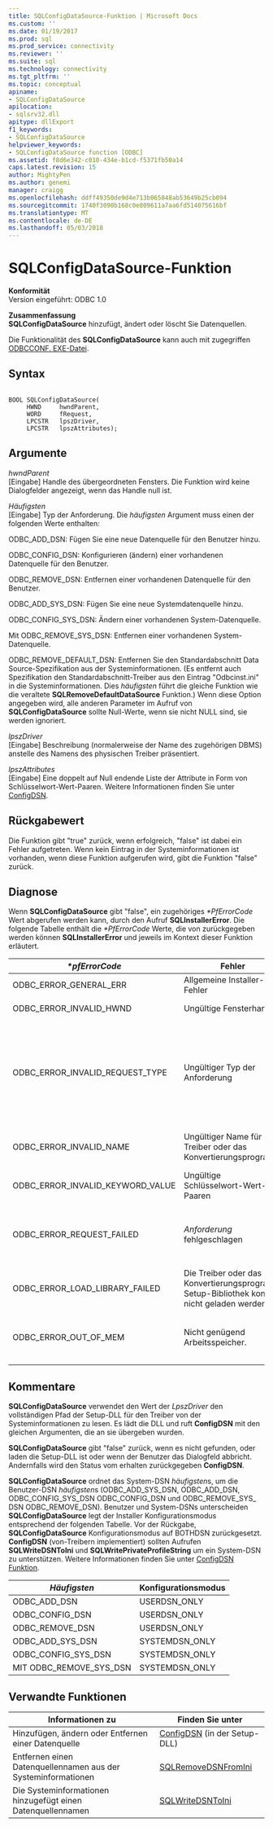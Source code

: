 ```yaml
---
title: SQLConfigDataSource-Funktion | Microsoft Docs
ms.custom: ''
ms.date: 01/19/2017
ms.prod: sql
ms.prod_service: connectivity
ms.reviewer: ''
ms.suite: sql
ms.technology: connectivity
ms.tgt_pltfrm: ''
ms.topic: conceptual
apiname:
- SQLConfigDataSource
apilocation:
- sqlsrv32.dll
apitype: dllExport
f1_keywords:
- SQLConfigDataSource
helpviewer_keywords:
- SQLConfigDataSource function [ODBC]
ms.assetid: f8d6e342-c010-434e-b1cd-f5371fb50a14
caps.latest.revision: 15
author: MightyPen
ms.author: genemi
manager: craigg
ms.openlocfilehash: ddff49350de9d4e713b065848ab53649b25cb094
ms.sourcegitcommit: 1740f3090b168c0e809611a7aa6fd514075616bf
ms.translationtype: MT
ms.contentlocale: de-DE
ms.lasthandoff: 05/03/2018
---
```

# <a name="sqlconfigdatasource-function"></a>SQLConfigDataSource-Funktion
**Konformität**  
 Version eingeführt: ODBC 1.0  
  
 **Zusammenfassung**  
 **SQLConfigDataSource** hinzufügt, ändert oder löscht Sie Datenquellen.  
  
 Die Funktionalität des **SQLConfigDataSource** kann auch mit zugegriffen [ODBCCONF. EXE-Datei](../../../odbc/odbcconf-exe.md).  
  
## <a name="syntax"></a>Syntax  
  
```  
  
BOOL SQLConfigDataSource(  
     HWND     hwndParent,  
     WORD     fRequest,  
     LPCSTR   lpszDriver,  
     LPCSTR   lpszAttributes);  
```  
  
## <a name="arguments"></a>Argumente  
 *hwndParent*  
 [Eingabe] Handle des übergeordneten Fensters. Die Funktion wird keine Dialogfelder angezeigt, wenn das Handle null ist.  
  
 *Häufigsten*  
 [Eingabe] Typ der Anforderung. Die *häufigsten* Argument muss einen der folgenden Werte enthalten:  
  
 ODBC_ADD_DSN: Fügen Sie eine neue Datenquelle für den Benutzer hinzu.  
  
 ODBC_CONFIG_DSN: Konfigurieren (ändern) einer vorhandenen Datenquelle für den Benutzer.  
  
 ODBC_REMOVE_DSN: Entfernen einer vorhandenen Datenquelle für den Benutzer.  
  
 ODBC_ADD_SYS_DSN: Fügen Sie eine neue Systemdatenquelle hinzu.  
  
 ODBC_CONFIG_SYS_DSN: Ändern einer vorhandenen System-Datenquelle.  
  
 Mit ODBC_REMOVE_SYS_DSN: Entfernen einer vorhandenen System-Datenquelle.  
  
 ODBC_REMOVE_DEFAULT_DSN: Entfernen Sie den Standardabschnitt Data Source-Spezifikation aus der Systeminformationen. (Es entfernt auch Spezifikation den Standardabschnitt-Treiber aus den Eintrag "Odbcinst.ini" in die Systeminformationen. Dies *häufigsten* führt die gleiche Funktion wie die veraltete **SQLRemoveDefaultDataSource** Funktion.) Wenn diese Option angegeben wird, alle anderen Parameter im Aufruf von **SQLConfigDataSource** sollte Null-Werte, wenn sie nicht NULL sind, sie werden ignoriert.  
  
 *lpszDriver*  
 [Eingabe] Beschreibung (normalerweise der Name des zugehörigen DBMS) anstelle des Namens des physischen Treiber präsentiert.  
  
 *lpszAttributes*  
 [Eingabe] Eine doppelt auf Null endende Liste der Attribute in Form von Schlüsselwort-Wert-Paaren. Weitere Informationen finden Sie unter [ConfigDSN](../../../odbc/reference/syntax/configdsn-function.md).  
  
## <a name="returns"></a>Rückgabewert  
 Die Funktion gibt "true" zurück, wenn erfolgreich, "false" ist dabei ein Fehler aufgetreten. Wenn kein Eintrag in der Systeminformationen ist vorhanden, wenn diese Funktion aufgerufen wird, gibt die Funktion "false" zurück.  
  
## <a name="diagnostics"></a>Diagnose  
 Wenn **SQLConfigDataSource** gibt "false", ein zugehöriges  *\*PfErrorCode* Wert abgerufen werden kann, durch den Aufruf **SQLInstallerError**. Die folgende Tabelle enthält die  *\*PfErrorCode* Werte, die von zurückgegeben werden können **SQLInstallerError** und jeweils im Kontext dieser Funktion erläutert.  
  
|*\*pfErrorCode*|Fehler|Description|  
|---------------------|-----------|-----------------|  
|ODBC_ERROR_GENERAL_ERR|Allgemeine Installer-Fehler|Fehler für die kein bestimmtes Installationsfehler aufgetreten.|  
|ODBC_ERROR_INVALID_HWND|Ungültige Fensterhandle|Die *HwndParent* Argument war ungültig oder NULL.|  
|ODBC_ERROR_INVALID_REQUEST_TYPE|Ungültiger Typ der Anforderung|Die *häufigsten* Argument war nicht eines der folgenden:<br /><br /> ODBC_ADD_DSN ODBC_CONFIG_DSN ODBC_REMOVE_DSN ODBC_ADD_SYS_DSN ODBC_CONFIG_SYS_DSN ODBC_REMOVE_SYS_DSN ODBC_REMOVE_DEFAULT_DSN|  
|ODBC_ERROR_INVALID_NAME|Ungültiger Name für Treiber oder das Konvertierungsprogramm|Die *LpszDriver* Argument war ungültig. Es konnte nicht in der Registrierung gefunden werden.|  
|ODBC_ERROR_INVALID_KEYWORD_VALUE|Ungültige Schlüsselwort-Wert-Paaren|Die *LpszAttributes* Argument enthalten einen Syntaxfehler.|  
|ODBC_ERROR_REQUEST_FAILED|*Anforderung* fehlgeschlagen|Der Installer konnte nicht ausgeführt werden, den angeforderte Vorgang der *häufigsten* Argument. Der Aufruf von **ConfigDSN** ist fehlgeschlagen.|  
|ODBC_ERROR_LOAD_LIBRARY_FAILED|Die Treiber oder das Konvertierungsprogramm Setup-Bibliothek konnte nicht geladen werden.|Die Setup-Treiberbibliothek konnte nicht geladen werden.|  
|ODBC_ERROR_OUT_OF_MEM|Nicht genügend Arbeitsspeicher.|Das Installationsprogramm konnte die Funktion aufgrund unzureichenden Arbeitsspeichers nicht ausgeführt werden.|  
  
## <a name="comments"></a>Kommentare  
 **SQLConfigDataSource** verwendet den Wert der *LpszDriver* den vollständigen Pfad der Setup-DLL für den Treiber von der Systeminformationen zu lesen. Es lädt die DLL und ruft **ConfigDSN** mit den gleichen Argumenten, die an sie übergeben wurden.  
  
 **SQLConfigDataSource** gibt "false" zurück, wenn es nicht gefunden, oder laden die Setup-DLL ist oder wenn der Benutzer das Dialogfeld abbricht. Andernfalls wird den Status vom erhalten zurückgegeben **ConfigDSN**.  
  
 **SQLConfigDataSource** ordnet das System-DSN *häufigsten*s, um die Benutzer-DSN *häufigsten*s (ODBC_ADD_SYS_DSN, ODBC_ADD_DSN, ODBC_CONFIG_SYS_DSN ODBC_CONFIG_DSN und ODBC_REMOVE_SYS_ DSN ODBC_REMOVE_DSN). Benutzer und System-DSNs unterscheiden **SQLConfigDataSource** legt der Installer Konfigurationsmodus entsprechend der folgenden Tabelle. Vor der Rückgabe, **SQLConfigDataSource** Konfigurationsmodus auf BOTHDSN zurückgesetzt. **ConfigDSN** (von-Treibern implementiert) sollten Aufrufen **SQLWriteDSNToIni** und **SQLWritePrivateProfileString** um ein System-DSN zu unterstützen. Weitere Informationen finden Sie unter [ConfigDSN Funktion](../../../odbc/reference/syntax/configdsn-function.md).  
  
|*Häufigsten*|Konfigurationsmodus|  
|----------------|------------------------|  
|ODBC_ADD_DSN|USERDSN_ONLY|  
|ODBC_CONFIG_DSN|USERDSN_ONLY|  
|ODBC_REMOVE_DSN|USERDSN_ONLY|  
|ODBC_ADD_SYS_DSN|SYSTEMDSN_ONLY|  
|ODBC_CONFIG_SYS_DSN|SYSTEMDSN_ONLY|  
|MIT ODBC_REMOVE_SYS_DSN|SYSTEMDSN_ONLY|  
  
## <a name="related-functions"></a>Verwandte Funktionen  
  
|Informationen zu|Finden Sie unter|  
|---------------------------|---------|  
|Hinzufügen, ändern oder Entfernen einer Datenquelle|[ConfigDSN](../../../odbc/reference/syntax/configdsn-function.md) (in der Setup-DLL)|  
|Entfernen einen Datenquellennamen aus der Systeminformationen|[SQLRemoveDSNFromIni](../../../odbc/reference/syntax/sqlremovedsnfromini-function.md)|  
|Die Systeminformationen hinzugefügt einen Datenquellennamen|[SQLWriteDSNToIni](../../../odbc/reference/syntax/sqlwritedsntoini-function.md)|
